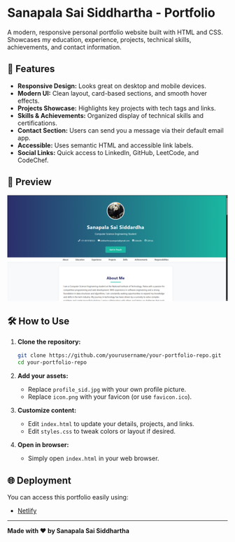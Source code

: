 # Sanapala Sai Siddhartha - Portfolio

A modern, responsive personal portfolio website built with HTML and CSS.  
Showcases my education, experience, projects, technical skills, achievements, and contact information.

## 🚀 Features

- **Responsive Design:** Looks great on desktop and mobile devices.
- **Modern UI:** Clean layout, card-based sections, and smooth hover effects.
- **Projects Showcase:** Highlights key projects with tech tags and links.
- **Skills & Achievements:** Organized display of technical skills and certifications.
- **Contact Section:** Users can send you a message via their default email app.
- **Accessible:** Uses semantic HTML and accessible link labels.
- **Social Links:** Quick access to LinkedIn, GitHub, LeetCode, and CodeChef.

## 📸 Preview

![Portfolio Screenshot](screenshot.png)

## 🛠️ How to Use

1. **Clone the repository:**
    ```bash
    git clone https://github.com/yourusername/your-portfolio-repo.git
    cd your-portfolio-repo
    ```

2. **Add your assets:**
    - Replace `profile_sid.jpg` with your own profile picture.
    - Replace `icon.png` with your favicon (or use `favicon.ico`).

3. **Customize content:**
    - Edit `index.html` to update your details, projects, and links.
    - Edit `styles.css` to tweak colors or layout if desired.

4. **Open in browser:**
    - Simply open `index.html` in your web browser.

## 🌐 Deployment

You can access this portfolio easily using:
- [Netlify](https://sanapalasportfolio.netlify.app/)

---

**Made with ❤️ by Sanapala Sai Siddhartha**
